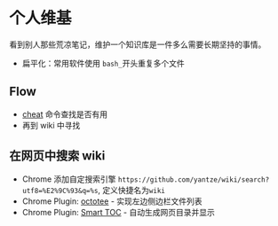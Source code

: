 # 个人维基

看到别人那些荒凉笔记，维护一个知识库是一件多么需要长期坚持的事情。

- 扁平化：常用软件使用 `bash_`开头重复多个文件

## Flow
- [cheat](https://github.com/chrisallenlane/cheat) 命令查找是否有用
- 再到 wiki 中寻找

## 在网页中搜索 wiki
- Chrome 添加自定搜索引擎 `https://github.com/yantze/wiki/search?utf8=%E2%9C%93&q=%s`, 定义快捷名为`wiki`
- Chrome Plugin: [octotee](https://github.com/buunguyen/octotree) - 实现左边侧边栏文件列表
- Chrome Plugin: [Smart TOC](https://chrome.google.com/webstore/detail/lifgeihcfpkmmlfjbailfpfhbahhibba) - 自动生成网页目录并显示
